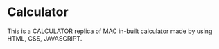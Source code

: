 # Calculator

This is a CALCULATOR replica of MAC in-built calculator made by using HTML, CSS, JAVASCRIPT.
